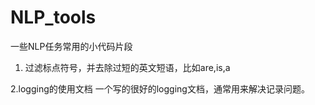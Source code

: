 # NLP_tools
一些NLP任务常用的小代码片段

1. 过滤标点符号，并去除过短的英文短语，比如are,is,a

2.logging的使用文档   一个写的很好的logging文档，通常用来解决记录问题。
